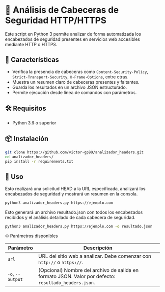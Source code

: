 # 🔐 Análisis de Cabeceras de Seguridad HTTP/HTTPS

Este script en Python 3 permite analizar de forma automatizada los encabezados de seguridad presentes en servicios web accesibles mediante HTTP o HTTPS.

## 🚀 Características

- Verifica la presencia de cabeceras como `Content-Security-Policy`, `Strict-Transport-Security`, `X-Frame-Options`, entre otras.
- Muestra un resumen claro de cabeceras presentes y faltantes.
- Guarda los resultados en un archivo JSON estructurado.
- Permite ejecución desde línea de comandos con parámetros.

## 🛠️ Requisitos

- Python 3.6 o superior

## 📦 Instalación

```bash
git clone https://github.com/victor-gp99/analizador_headers.git
cd analizador_headers/
pip install -r requirements.txt
```

## 🧪 Uso

Esto realizará una solicitud HEAD a la URL especificada, analizará los encabezados de seguridad y mostrará un resumen en la consola.
```bash
python3 analizador_headers.py https://ejemplo.com
```

Esto generará un archivo resultado.json con todos los encabezados recibidos y el análisis detallado de cada cabecera de seguridad.
```bash
python3 analizador_headers.py https://ejemplo.com -o resultado.json
```

⚙️ Parámetros disponibles

| Parámetro     | Descripción                                                                 |
|---------------|-----------------------------------------------------------------------------|
| `url`         | URL del sitio web a analizar. Debe comenzar con `http://` o `https://`.   |
| `-o`, `--output` | (Opcional) Nombre del archivo de salida en formato JSON. Valor por defecto: `resultado_headers.json`. |



